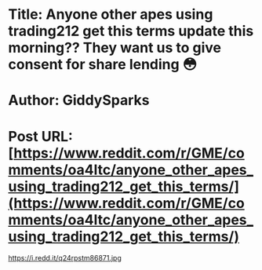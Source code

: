 # Title: Anyone other apes using trading212 get this terms update this morning?? They want us to give consent for share lending 😳
# Author: GiddySparks
# Post URL: [https://www.reddit.com/r/GME/comments/oa4ltc/anyone_other_apes_using_trading212_get_this_terms/](https://www.reddit.com/r/GME/comments/oa4ltc/anyone_other_apes_using_trading212_get_this_terms/)


https://i.redd.it/q24rpstm86871.jpg
